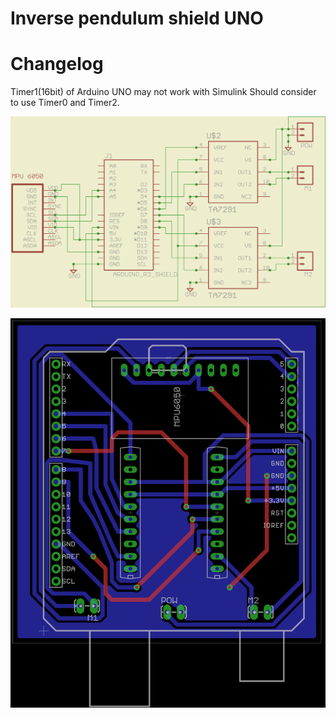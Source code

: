 # Inverse pendulum shield UNO

# Changelog
Timer1(16bit) of Arduino UNO may not work with Simulink 
Should consider to use Timer0 and Timer2.

![schematics](schematics.png)

![board](board.png)
